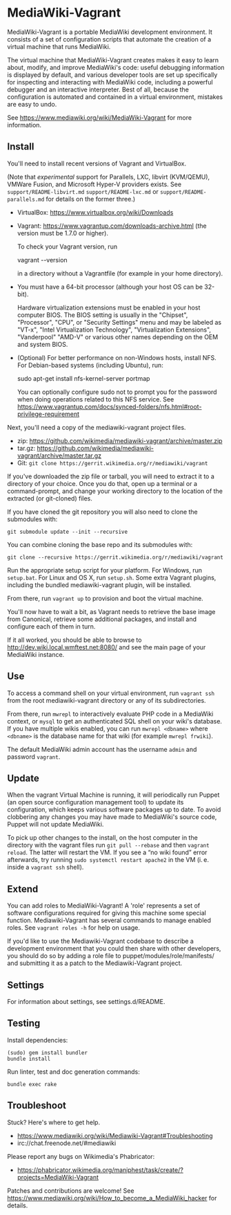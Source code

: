 MediaWiki-Vagrant
=================

MediaWiki-Vagrant is a portable MediaWiki development environment. It consists
of a set of configuration scripts that automate the creation of a virtual
machine that runs MediaWiki.

The virtual machine that MediaWiki-Vagrant creates makes it easy to learn
about, modify, and improve MediaWiki's code: useful debugging information is
displayed by default, and various developer tools are set up specifically for
inspecting and interacting with MediaWiki code, including a powerful debugger
and an interactive interpreter. Best of all, because the configuration is
automated and contained in a virtual environment, mistakes are easy to undo.

See https://www.mediawiki.org/wiki/MediaWiki-Vagrant for more information.

Install
-------

You'll need to install recent versions of Vagrant and VirtualBox.

(Note that *experimental* support for Parallels, LXC, libvirt
(KVM/QEMU), VMWare Fusion, and Microsoft Hyper-V providers exists.
See `support/README-libvirt.md` `support/README-lxc.md` or
`support/README-parallels.md` for details on the former three.)

 * VirtualBox: https://www.virtualbox.org/wiki/Downloads
 * Vagrant: https://www.vagrantup.com/downloads-archive.html (the version must
   be 1.7.0 or higher).

   To check your Vagrant version, run

     vagrant --version

   in a directory without a Vagrantfile (for example in your home directory).
 * You must have a 64-bit processor (although your host OS can be 32-bit).

   Hardware virtualization extensions must be enabled in your host computer
   BIOS. The BIOS setting is usually in the "Chipset", "Processor", "CPU", or
   "Security Settings" menu and may be labeled as "VT-x", "Intel
   Virtualization Technology", "Virtualization Extensions", "Vanderpool"
   "AMD-V" or various other names depending on the OEM and system BIOS.
 * (Optional) For better performance on non-Windows hosts, install NFS.  For
   Debian-based systems (including Ubuntu), run:

    sudo apt-get install nfs-kernel-server portmap

   You can optionally configure sudo not to prompt you for the password when
   doing operations related to this NFS service.  See
   https://www.vagrantup.com/docs/synced-folders/nfs.html#root-privilege-requirement

Next, you'll need a copy of the mediawiki-vagrant project files.

 * zip: https://github.com/wikimedia/mediawiki-vagrant/archive/master.zip
 * tar.gz: https://github.com/wikimedia/mediawiki-vagrant/archive/master.tar.gz
 * Git: `git clone https://gerrit.wikimedia.org/r/mediawiki/vagrant`

If you've downloaded the zip file or tarball, you will need to extract it to a
directory of your choice. Once you do that, open up a terminal or a
command-prompt, and change your working directory to the location of the
extracted (or git-cloned) files.

If you have cloned the git repository you will also need to clone the
submodules with:

    git submodule update --init --recursive

You can combine cloning the base repo and its submodules with:

    git clone --recursive https://gerrit.wikimedia.org/r/mediawiki/vagrant

Run the appropriate setup script for your platform. For Windows, run
`setup.bat`. For Linux and OS X, run `setup.sh`. Some extra Vagrant plugins,
including the bundled mediawiki-vagrant plugin, will be installed.

From there, run `vagrant up` to provision and boot the virtual machine.

You'll now have to wait a bit, as Vagrant needs to retrieve the base image from
Canonical, retrieve some additional packages, and install and configure each of
them in turn.

If it all worked, you should be able to browse to
http://dev.wiki.local.wmftest.net:8080/ and see the main page of your
MediaWiki instance.


Use
---

To access a command shell on your virtual environment, run `vagrant ssh` from
the root mediawiki-vagrant directory or any of its subdirectories.

From there, run `mwrepl` to interactively evaluate PHP code in a MediaWiki
context, or `mysql` to get an authenticated SQL shell on your wiki's database.
If you have multiple wikis enabled, you can run `mwrepl <dbname>` where
`<dbname>` is the database name for that wiki (for example `mwrepl frwiki`).

The default MediaWiki admin account has the username `admin` and password
`vagrant`.


Update
------

When the vagrant Virtual Machine is running, it will periodically run Puppet
(an open source configuration management tool) to update its configuration,
which keeps various software packages up to date. To avoid clobbering any
changes you may have made to MediaWiki's source code, Puppet will not update
MediaWiki.

To pick up other changes to the install, on the host computer in the directory
with the vagrant files run `git pull --rebase` and then `vagrant reload`.
The latter will restart the VM.
If you see a “no wiki found” error afterwards, try running
`sudo systemctl restart apache2` in the VM (i. e. inside a `vagrant ssh` shell).


Extend
------

You can add roles to MediaWiki-Vagrant! A 'role' represents a set of software
configurations required for giving this machine some special function.
Mediawiki-Vagrant has several commands to manage enabled roles.
See `vagrant roles -h` for help on usage.

If you'd like to use the Mediawiki-Vagrant codebase to describe a development
environment that you could then share with other developers, you should do so
by adding a role file to puppet/modules/role/manifests/ and submitting it as a
patch to the Mediawiki-Vagrant project.


Settings
--------

For information about settings, see settings.d/README.

Testing
-------

Install dependencies:

    (sudo) gem install bundler
    bundle install

Run linter, test and doc generation commands:

    bundle exec rake

Troubleshoot
------------

Stuck? Here's where to get help.

 * https://www.mediawiki.org/wiki/Mediawiki-Vagrant#Troubleshooting
 * irc://chat.freenode.net/#mediawiki

Please report any bugs on Wikimedia's Phabricator:
 * https://phabricator.wikimedia.org/maniphest/task/create/?projects=MediaWiki-Vagrant

Patches and contributions are welcome!
See <https://www.mediawiki.org/wiki/How_to_become_a_MediaWiki_hacker> for
details.
